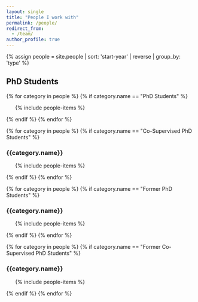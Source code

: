 ```yaml
---
layout: single
title: "People I work with"
permalink: /people/
redirect_from:
  - /team/
author_profile: true
---
```

{% assign people = site.people | sort: 'start-year' | reverse | group_by: 'type' %}

<h2>PhD Students</h2>

{% for category in people %}
{% if category.name == "PhD Students" %}
  <!-- <h3 id="{{category.name | downcase | replace:' ','-'}}">{{category.name}}</h3> -->
  <ul>
    {% include people-items %}
  </ul>
{% endif %}
{% endfor %}

{% for category in people %}
{% if category.name == "Co-Supervised PhD Students" %}
  <h3 id="{{category.name | downcase | replace:' ','-'}}">{{category.name}}</h3>
  <ul>
    {% include people-items %}
  </ul>
{% endif %}
{% endfor %}

{% for category in people %}
{% if category.name == "Former PhD Students" %}
  <h3 id="{{category.name | downcase | replace:' ','-'}}">{{category.name}}</h3>
  <ul>
    {% include people-items %}
  </ul>
{% endif %}
{% endfor %}

{% for category in people %}
{% if category.name == "Former Co-Supervised PhD Students" %}
  <h3 id="{{category.name | downcase | replace:' ','-'}}">{{category.name}}</h3>
  <ul>
    {% include people-items %}
  </ul>
{% endif %}
{% endfor %}
